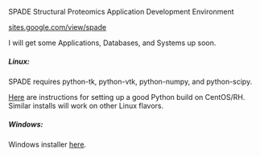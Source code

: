 SPADE
Structural Proteomics Application Development Environment 

[sites.google.com/view/spade](sites.google.com/view/spade)


I will get some Applications, Databases, and Systems up soon.


##### Linux:

SPADE requires python-tk, python-vtk, python-numpy, and python-scipy. 

[Here](https://danieleriksson.net/2017/02/08/how-to-install-latest-python-on-centos/) are instructions for setting up a good Python build on CentOS/RH. Similar installs will work on other Linux flavors. 

##### Windows:

Windows installer [here](https://sourceforge.net/projects/spade/).
